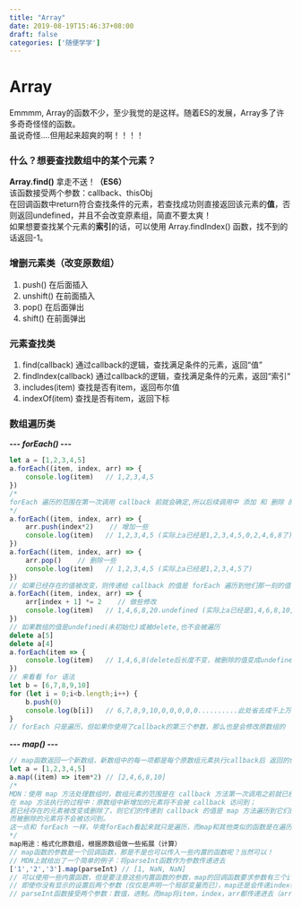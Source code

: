 ```yaml
---
title: "Array"
date: 2019-08-19T15:46:37+08:00
draft: false
categories: ['随便学学']
---
```


# Array  

Emmmm, Array的函数不少，至少我觉的是这样。随着ES的发展，Array多了许多奇奇怪怪的函数。  
虽说奇怪....但用起来超爽的啊！！！！  

### 什么？想要查找数组中的某个元素？  
**Array.find()** 拿走不送！**（ES6）**  
该函数接受两个参数：callback、thisObj  
在回调函数中return符合查找条件的元素，若查找成功则直接返回该元素的**值**，否则返回undefined，并且不会改变原素组，简直不要太爽！  
如果想要查找某个元素的**索引**的话，可以使用 Array.findIndex() 函数，找不到的话返回-1。  

### 增删元素类（改变原数组）  

1. push() 在后面插入  
2. unshift() 在前面插入  
3. pop() 在后面弹出
4. shift() 在前面弹出

### 元素查找类  

1. find(callback) 通过callback的逻辑，查找满足条件的元素，返回“值”  
2. findIndex(callback)  通过callback的逻辑，查找满足条件的元素，返回“索引“
3. includes(item) 查找是否有item，返回布尔值  
4. indexOf(item) 查找是否有item，返回下标  

### 数组遍历类  

***--- forEach() ---***  
```javascript
let a = [1,2,3,4,5]  
a.forEach((item, index, arr) => {
    console.log(item)   // 1,2,3,4,5
})
/*
forEach 遍历的范围在第一次调用 callback 前就会确定,所以后续调用中 添加 和 删除 的item都不会被遍历到
*/
a.forEach((item, index, arr) => {
    arr.push(index*2)    // 增加一些
    console.log(item)   // 1,2,3,4,5 (实际上a已经是1,2,3,4,5,0,2,4,6,8了)
})
a.forEach((item, index, arr) => {
    arr.pop()    // 删除一些
    console.log(item)   // 1,2,3,4,5 (实际上a已经是1,2,3,4,5了)
})
// 如果已经存在的值被改变，则传递给 callback 的值是 forEach 遍历到他们那一刻的值(如果提前修改了下一个item，那么遍历到该item的那一刻的值就是修改后的值)
a.forEach((item, index, arr) => {
    arr[index + 1] *= 2    // 做些修改
    console.log(item)   // 1,4,6,8,20.undefined (实际上a已经是1,4,6,8,10,NaN了)
})
// 如果数组的值是undefined(未初始化)或被delete,也不会被遍历
delete a[5]
delete a[4]
a.forEach(item => {
    console.log(item)   // 1,4,6,8(delete后长度不变，被删除的值变成undefined)
})
// 来看看 for 语法
let b = [6,7,8,9,10]  
for (let i = 0;i<b.length;i++) {
    b.push(0)
    console.log(b[i])   // 6,7,8,9,10,0,0,0,0,0..........此处省去成千上万个0（因为每次都增加item，遍历个没完没了）
}
// forEach 只是遍历，但如果你使用了callback的第三个参数，那么也是会修改原数组的
```  
***--- map() ---***  
```javascript
// map函数返回一个新数组，新数组中的每一项都是每个原数组元素执行callback后 返回的值。  
let a = [1,2,3,4,5]  
a.map((item) => item*2) // [2,4,6,8,10]
/*
MDN：使用 map 方法处理数组时，数组元素的范围是在 callback 方法第一次调用之前就已经确定了。  
在 map 方法执行的过程中：原数组中新增加的元素将不会被 callback 访问到；  
若已经存在的元素被改变或删除了，则它们的传递到 callback 的值是 map 方法遍历到它们的那一时刻的值；  
而被删除的元素将不会被访问到。  
这一点和 forEach 一样，毕竟forEach看起来就只是遍历，而map和其他类似的函数是在遍历基础上进行的扩展。
*/
map用途：格式化原数组，根据原数组做一些拓展（计算）  
// map函数的参数是一个回调函数，那是不是也可以传入一些内置的函数呢？当然可以！  
// MDN上就给出了一个简单的例子：将parseInt函数作为参数传递进去
['1','2','3'].map(parseInt) // [1, NaN, NaN]  
// 可以使用一些内置函数，但是要注意这些内置函数的参数，map的回调函数要求参数有三个item，index，arr。  
// 即使你没有显示的设置后两个参数（仅仅是声明一个局部变量而已），map还是会传递index和arr作为回调函数的参数。  
// parseInt函数接受两个参数：数值，进制。而map将item，index，arr都传递进去（arr会被忽略），那么索引就被当成了进制，所以最后出错了。
```